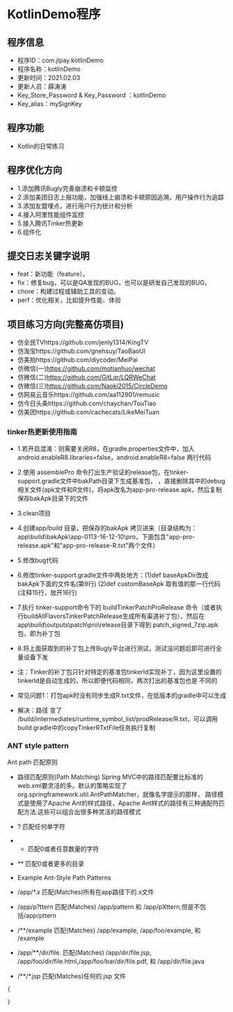 # KotlinDemo程序

## 程序信息
* 程序ID：com.jlpay.kotlinDemo
* 程序名称：kotlinDemo
* 更新时间：2021.02.03
* 更新人员：薛涛涛
* Key_Store_Password & Key_Password ：kotlinDemo
* Key_alias：mySignKey

## 程序功能
* Kotlin的日常练习

## 程序优化方向
* 1.添加腾讯Bugly完善崩溃和卡顿监控
* 2.添加美团日志上报功能，加强线上崩溃和卡顿原因追溯，用户操作行为追踪
* 3.添加友盟埋点，进行用户行为统计和分析
* 4.接入阿里性能组件监控
* 5.接入腾讯Tinker热更新
* 6.组件化

## 提交日志关键字说明
* feat：新功能（feature）。
* fix：修复bug，可以是QA发现的BUG，也可以是研发自己发现的BUG。
* chore：构建过程或辅助工具的变动。
* perf：优化相关，比如提升性能、体验

## 项目练习方向(完整高仿项目)
* 仿全民TVhttps://github.com/jenly1314/KingTV
* 仿淘宝https://github.com/gnehsuy/TaoBaoUI
* 仿美拍https://github.com/diycoder/MeiPai
* 仿微信(一)https://github.com/motianhuo/wechat
* 仿微信(二)https://github.com/GitLqr/LQRWeChat
* 仿微信(三)https://github.com/Naoki2015/CircleDemo
* 仿网易云音乐https://github.com/aa112901/remusic
* 仿今日头条https://github.com/chaychan/TouTiao
* 仿美团https://github.com/cachecats/LikeMeiTuan

### tinker热更新使用指南

* 1.若开启混淆：则需要关闭R8，在gradle.properties文件中，加入android.enableR8.libraries=false，android.enableR8=false
两行代码

* 2.使用 assemblePro 命令打出生产验证的release包，在tinker-support.gradle文件中bakPath目录下生成基准包，
，直接删除其中的debug相关文件(apk文件和R文件)，将apk改名为app-pro-release.apk，然后复制保存bakApk目录下的文件

* 3.clean项目

* 4.创建app/build 目录，把保存的bakApk 拷贝进来（目录结构为：app\build\bakApk\app-0113-16-12-10\pro，下面包含"app-pro-release.apk"和"app-pro-release-R.txt"两个文件）

* 5.修改bug代码

* 6.修改tinker-support.gradle文件中两处地方：(1)def baseApkDir改成bakApk下面的文件名(第9行) (2)def customBaseApk
取有值的那一行代码(注释15行，放开16行)

* 7.执行 tinker-support命令下的 buildTinkerPatchProRelease 命令（或者执行buildAllFlavorsTinkerPatchRelease生成所有渠道补丁包），然后在 
app\build\outputs\patch\pro\release目录下得到 patch_signed_7zip.apk包，即为补丁包

* 8.将上面获取到的补丁包上传Bugly平台进行测试，测试没问题后即可进行全量设备下发

* 注：Tinker的补丁包只针对特定的基准包tinkerId实现补丁，因为这里设置的tinkerId是自动生成的，所以即便代码相同，两次打出的基准包也是
不同的

* 常见问题1：打包apk时没有同步生成R.txt文件，在低版本的gradle中可以生成    
* 解决：路径 变了 /build/intermediates/runtime_symbol_list/prodRelease/R.txt，可以调用build.gradle中的copyTinkerRTxtFile任务执行复制

### ANT style pattern
Ant path 匹配原则
* 路径匹配原则(Path Matching) Spring MVC中的路径匹配要比标准的web.xml要灵活的多。默认的策略实现了 org.springframework.util.AntPathMatcher，就像名字提示的那样，
路径模式是使用了Apache Ant的样式路径，Apache Ant样式的路径有三种通配符匹配方法.这些可以组合出很多种灵活的路径模式

* ? 匹配任何单字符  
* * 匹配0或者任意数量的字符  
* ** 匹配0或者更多的目录 

* Example Ant-Style Path Patterns
* /app/*.x 匹配(Matches)所有在app路径下的.x文件  
* /app/p?ttern 匹配(Matches) /app/pattern 和 /app/pXttern,但是不包括/app/pttern  
* /**/example 匹配(Matches) /app/example, /app/foo/example, 和 /example  
* /app/**/dir/file. 匹配(Matches) /app/dir/file.jsp, /app/foo/dir/file.html,/app/foo/bar/dir/file.pdf, 和 /app/dir/file.java  
* /**/*.jsp 匹配(Matches)任何的.jsp 文件

```JSON
{

}
```

